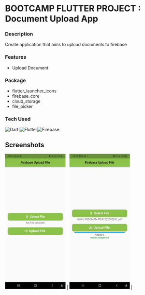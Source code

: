 # BOOTCAMP FLUTTER PROJECT : Document Upload App

### Description
Create application that aims to upload documents to firebase

### Features
- Upload Document

### Package
- flutter_launcher_icons
- firebase_core
- cloud_storage
- file_picker

### Tech Used
![Dart](https://img.shields.io/badge/dart-%230175C2.svg?style=for-the-badge&logo=dart&logoColor=white) ![Flutter](https://img.shields.io/badge/Flutter-%2302569B.svg?style=for-the-badge&logo=Flutter&logoColor=white)![Firebase](https://img.shields.io/badge/firebase-%23039BE5.svg?style=for-the-badge&logo=firebase)


## Screenshots

 <img src="screenshot/1.jpg" width="200"   /> | <img src="screenshot/2.jpg" width="200" /> |




